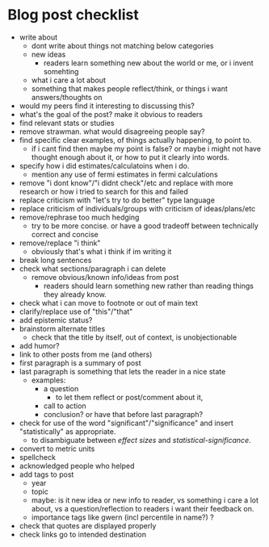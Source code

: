# Blog post checklist

- write about
    - dont write about things not matching below categories
    - new ideas
        - readers learn something new about the world or me, 
          or i invent somehting
    - what i care a lot about
    - something that makes people reflect/think,
      or things i want answers/thoughts on
- would my peers find it interesting to discussing this?
- what's the goal of the post? make it obvious to readers
- find relevant stats or studies
- remove strawman. what would disagreeing people say?
- find specific clear examples, of things actually happening, to point to.
    - if i cant find then maybe my point is false?
      or maybe i might not have thought enough about it,
      or how to put it clearly into words.
- specify how i did estimates/calculatoins when i do.
    - mention any use of fermi estimates in fermi calculations
- remove "i dont know"/"i didnt check"/etc and replace with more research
  or how i tried to search for this and failed
- replace criticism with "let's try to do better" type language
- replace criticism of individuals/groups with criticism of ideas/plans/etc
- remove/rephrase too much hedging
    - try to be more concise.
      or have a good tradeoff between technically correct and concise
- remove/replace "i think"
    - obviously that's what i think if im writing it
- break long sentences
- check what sections/paragraph i can delete
    - remove obvious/known info/ideas from post
        - readers should learn something new rather than reading
          things they already know.
- check what i can move to footnote or out of main text
- clarify/replace use of "this"/"that"
- add epistemic status?
- brainstorm alternate titles
    - check that the title by itself, out of context, is unobjectionable
- add humor?
- link to other posts from me (and others)
- first paragraph is a summary of post
- last paragraph is something that lets the reader in a nice state
    - examples:
        - a question
            - to let them reflect or post/comment about it,
        - call to action
        - conclusion? or have that before last paragraph?
- check for use of the word "significant"/"significance"
  and insert "statistically" as appropriate.
    - to disambiguate between _effect sizes_ and _statistical-significance_.
- convert to metric units
- spellcheck
- acknowledged people who helped
- add tags to post
    - year
    - topic
    - maybe: is it new idea or new info to reader,
      vs something i care a lot about,
      vs a question/reflection to readers i want their feedback on.
    - importance tags like gwern (incl percentile in name?) ?
- check that quotes are displayed properly
- check links go to intended destination
